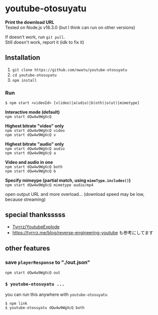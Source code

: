 # youtube-otosuyatu

**Print the download URL**  
Tested on Node.js v18.3.0 (but I think can run on other versions)

If doesn't work, run `git pull`.  
Still doesn't work, report it (idk to fix it)

## Installation

1. `git clone https://github.com/owatu/youtube-otosuyatu`
1. `cd youtube-otosuyatu`
1. `npm install`

### Run

```
$ npm start <videoId> [v(ideo)|a(udio)|b(oth)|o(ut)|mimetype]
```

**Interactive mode (default)**  
`npm start dQw4w9WgXcQ`

**Highest bitrate "video" only**  
`npm start dQw4w9WgXcQ video`  
`npm start dQw4w9WgXcQ v`

**Highest bitrate "audio" only**  
`npm start dQw4w9WgXcQ audio`  
`npm start dQw4w9WgXcQ a`

**Video and audio in one**  
`npm start dQw4w9WgXcQ both`  
`npm start dQw4w9WgXcQ b`

**Specify mimeype (partial match, using `mimeType.includes()`)**  
`npm start dQw4w9WgXcQ mimetype audio/mp4`

open output URL and more overload... (download speed may be low, because streaming)

## special thanksssss

- [Tyrrrz/YoutubeExplode](https://github.com/Tyrrrz/YoutubeExplode)
- https://tyrrrz.me/blog/reverse-engineering-youtube も参考にしてます

## other features

### save `playerResponse` to "./out.json"

```shell
npm start dQw4w9WgXcQ out
```

### `$ youtube-otosuyatu ...`

you can run this anywhere with `youtube-otosuyatu`

```
$ npm link
$ youtube-otosuyatu dQw4w9WgXcQ both
```
